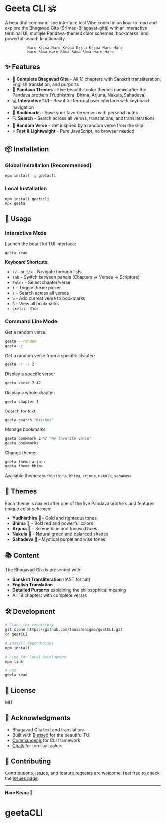 # Geeta CLI 🕉️

A beautiful command-line interface tool Vibe coded in an hour to read and explore the Bhagavad Gita (Śrīmad-Bhāgavat-gītā) with an interactive terminal UI, multiple Pandava-themed color schemes, bookmarks, and powerful search functionality.

```
          Hare Kṛṣṇa Hare Kṛṣṇa Kṛṣṇa Kṛṣṇa Hare Hare
          Hare Rāma Hare Rāma Rāma Rāma Hare Hare
```

## ✨ Features

- 📖 **Complete Bhagavad Gita** - All 18 chapters with Sanskrit transliteration, English translation, and purports
- 🎨 **Pandava Themes** - Five beautiful color themes named after the Pandava brothers (Yudhisthira, Bhima, Arjuna, Nakula, Sahadeva)
- 💻 **Interactive TUI** - Beautiful terminal user interface with keyboard navigation
- 🔖 **Bookmarks** - Save your favorite verses with personal notes
- 🔍 **Search** - Search across all verses, translations, and transliterations
- 🎲 **Random Verse** - Get inspired by a random verse from the Gita
- ⚡ **Fast & Lightweight** - Pure JavaScript, no browser needed

## 📦 Installation

### Global Installation (Recommended)

```bash
npm install -g geetacli
```

### Local Installation

```bash
npm install geetacli
npx geeta
```

## 🚀 Usage

### Interactive Mode

Launch the beautiful TUI interface:

```bash
geeta read
```

**Keyboard Shortcuts:**
- `↑/↓` or `j/k` - Navigate through lists
- `Tab` - Switch between panels (Chapters → Verses → Scripture)
- `Enter` - Select chapter/verse
- `t` - Toggle theme picker
- `s` - Search across all verses
- `b` - Add current verse to bookmarks
- `B` - View all bookmarks
- `Ctrl+C` - Exit

### Command Line Mode

Get a random verse:
```bash
geeta --random
geeta -r
```

Get a random verse from a specific chapter:
```bash
geeta -r -c 2
```

Display a specific verse:
```bash
geeta verse 2 47
```

Display a whole chapter:
```bash
geeta chapter 1
```

Search for text:
```bash
geeta search "Krishna"
```

Manage bookmarks:
```bash
geeta bookmark 2 47 "My favorite verse"
geeta bookmarks
```

Change theme:
```bash
geeta theme arjuna
geeta theme bhima
```

Available themes: `yudhisthira`, `bhima`, `arjuna`, `nakula`, `sahadeva`

## 🎨 Themes

Each theme is named after one of the five Pandava brothers and features unique color schemes:

- **Yudhisthira** 👑 - Gold and righteous tones
- **Bhima** 💪 - Bold red and powerful colors
- **Arjuna** 🏹 - Serene blue and focused hues
- **Nakula** 🐎 - Natural green and balanced shades
- **Sahadeva** 🔮 - Mystical purple and wise tones

## 📚 Content

The Bhagavad Gita is presented with:
- **Sanskrit Transliteration** (IAST format)
- **English Translation**
- **Detailed Purports** explaining the philosophical meaning
- All 18 chapters with complete verses

## 🛠️ Development

```bash
# Clone the repository
git clone https://github.com/tanishenigma/geetCLI.git
cd geetCLI

# Install dependencies
npm install

# Link for local development
npm link

# Run
geeta read
```

## 📄 License

MIT

## 🙏 Acknowledgments

- Bhagavad Gita text and translations
- Built with [Blessed](https://github.com/chjj/blessed) for the beautiful TUI
- [Commander.js](https://github.com/tj/commander.js) for CLI framework
- [Chalk](https://github.com/chalk/chalk) for terminal colors

## 🤝 Contributing

Contributions, issues, and feature requests are welcome! Feel free to check the [issues page](https://github.com/tanishenigma/geetCLI/issues).

---

**Hare Kṛṣṇa** 🙏
# geetaCLI
